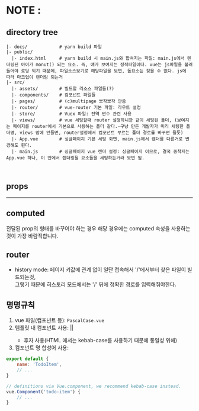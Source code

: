 # NOTE :

## directory tree
```
|- docs/            # yarn build 파일
|- public/ 
  |- index.html     # yarn build 시 main.js와 합쳐지는 파일: main.js에서 렌더링된 아이가 monut() 되는 요소. 즉, 얘가 보여지는 정적파일이다. vue는 js파일을 불러들어야 로딩 되기 때문에, 파일소스보기로 해당파일을 보면, 돔요소는 찾을 수 없다. js에 따라 마크업이 렌더링 되는거
|- src/
  |- assets/        # 빌드할 리소스 파일들(?)
  |- components/    # 컴포넌트 파일들
  |- pages/         # (c)multipage 뽀작뽀작 안씀
  |- router/        # vue-router 기본 파일: 라우트 설정
  |- store/         # Vuex 파일: 전역 변수 관련 사용
  |- views/         # vue 세팅할때 router 설정하니깐 같이 세팅된 폴더, (보여지는 페이지를 router에서 기본으로 사용하는 폴더 같다.-구냥 만든 개발자가 미리 세팅한 폴더명, views 맘에 안들면, router설정에서 컴포넌트 부르는 폴더 경로를 바꾸면 될듯)
  |- App.vue        # 싱글페이지 기본 세팅 화면, main.js에서 렌더를 다른거로 변경해도 된다. 
  |- main.js        # 싱글페이지 vue 렌더 설정: 싱글페이지 이므로, 결국 종착지는 App.vue 하나, 이 안에서 렌더링될 요소들을 세팅하는거라 보면 됨.



```


## props
---

## computed
전달된 prop의 형태를 바꾸어야 하는 경우
해당 경우에는 computed 속성을 사용하는 것이 가장 바람직합니다. 


## router
- history mode: 페이지 키값에 관계 없이 일단 접속해서 '/'에서부터 찾은 파일이 빌드되는것,  
그렇기 때문에 히스토리 모드에서는 '/' 뒤에 정확한 경로를 입력해줘야한다.

## 명명규칙

1. vue 파일(컴포넌트 등): `PascalCase.vue`
2. 템플릿 내 컴포넌트 사용: <MyComponent> || <my-component>
   - 후자 사용(HTML 에서는 kebab-case를 사용하기 때문에 통일성 위해)
3. 컴포넌트 명 합성어 사용:

```js
export default {
    name: 'TodoItem',
    // ...
}

// definitions via Vue.component, we recommend kebab-case instead.
vue.Component('todo-item') {
    // ...
}
```
